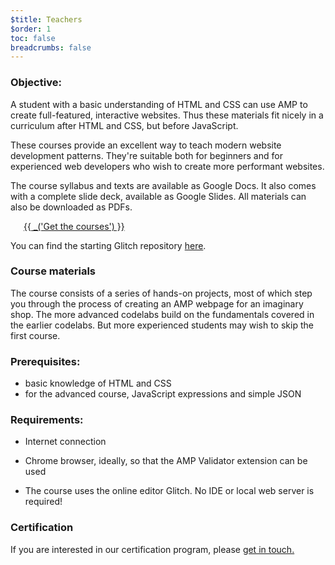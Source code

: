 ```yaml
---
$title: Teachers
$order: 1
toc: false
breadcrumbs: false
---
```




### Objective:

A student with a basic understanding of HTML and CSS can use AMP to create full-featured, interactive websites. Thus these materials fit nicely in a curriculum after HTML and CSS, but before JavaScript.

These courses provide an excellent way to teach modern website development patterns. They're suitable both for beginners and for experienced web developers who wish to create more performant websites.

The course syllabus and texts are available as Google Docs. It also comes with a complete slide deck, available as Google Slides. All materials can also be downloaded as PDFs.

<a id="get-courses" href="https://drive.google.com/drive/folders/1QE_C-RmOjG8Sa_DGKQNzcOytXnEE5qoA" target="_blank" style="margin: 1.5em" class="ap-a-btn">{{ _('Get the courses') }}</a>

You can find the starting Glitch repository [here](https://glitch.com/~enshrined-eyebrow).

### Course materials

The course consists of a series of hands-on projects, most of which step you through the process of creating an AMP webpage for an imaginary shop. The more advanced codelabs build on the fundamentals covered in the earlier codelabs. But more experienced students may wish to skip the first course.

### Prerequisites:

- basic knowledge of HTML and CSS
- for the advanced course, JavaScript expressions and simple JSON

### Requirements:

- Internet connection

- Chrome browser, ideally, so that the AMP Validator extension can be used

- The course uses the online editor Glitch. No IDE or local web server is required!

### Certification
If you are interested in our certification program, please <a href="mailto:morsssss@ampproject.org">get in touch.</a>

